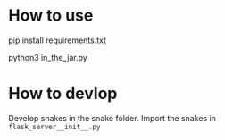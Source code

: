 # How to use


pip install requirements.txt

python3 in_the_jar.py

# How to devlop

Develop snakes in the snake folder.
Import the snakes in ```flask_server__init__.py```
